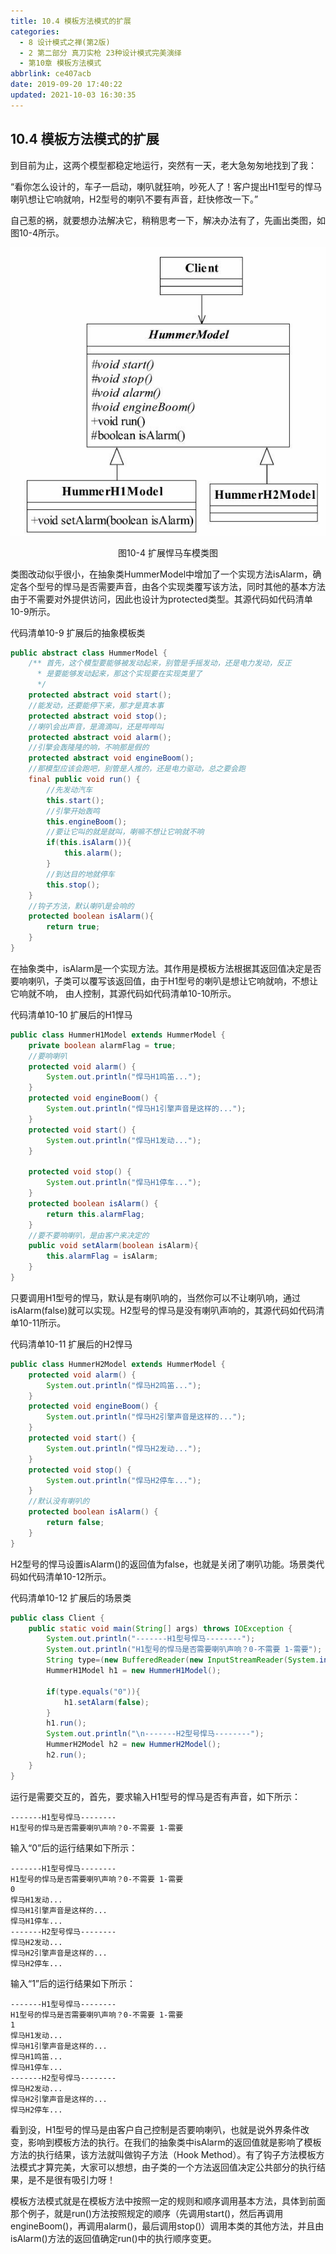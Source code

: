 ```yaml
---
title: 10.4 模板方法模式的扩展
categories:
  - 8 设计模式之禅(第2版)
  - 2 第二部分 真刀实枪 23种设计模式完美演绎
  - 第10章 模板方法模式
abbrlink: ce407acb
date: 2019-09-20 17:40:22
updated: 2021-10-03 16:30:35
---
```

## 10.4 模板方法模式的扩展
到目前为止，这两个模型都稳定地运行，突然有一天，老大急匆匆地找到了我：

“看你怎么设计的，车子一启动，喇叭就狂响，吵死人了！客户提出H1型号的悍马喇叭想让它响就响，H2型号的喇叭不要有声音，赶快修改一下。”

自己惹的祸，就要想办法解决它，稍稍思考一下，解决办法有了，先画出类图，如图10-4所示。

![image-20210928152314427](https://raw.githubusercontent.com/lanlan2017/images/master/Blog/Sum/20210928152314.png)

<center>图10-4 扩展悍马车模类图</center>

类图改动似乎很小，在抽象类HummerModel中增加了一个实现方法isAlarm，确定各个型号的悍马是否需要声音，由各个实现类覆写该方法，同时其他的基本方法由于不需要对外提供访问，因此也设计为protected类型。其源代码如代码清单10-9所示。

代码清单10-9 扩展后的抽象模板类
```java
public abstract class HummerModel {
    /** 首先，这个模型要能够被发动起来，别管是手摇发动，还是电力发动，反正 
      * 是要能够发动起来，那这个实现要在实现类里了 
      */ 
    protected abstract void start();
    //能发动，还要能停下来，那才是真本事
    protected abstract void stop();
    //喇叭会出声音，是滴滴叫，还是哔哔叫
    protected abstract void alarm();
    //引擎会轰隆隆的响，不响那是假的
    protected abstract void engineBoom();
    //那模型应该会跑吧，别管是人推的，还是电力驱动，总之要会跑
    final public void run() {
        //先发动汽车
        this.start();
        //引擎开始轰鸣
        this.engineBoom();
        //要让它叫的就是就叫，喇嘛不想让它响就不响
        if(this.isAlarm()){
            this.alarm();
        }
        //到达目的地就停车
        this.stop();
    }
    //钩子方法，默认喇叭是会响的
    protected boolean isAlarm(){
        return true;
    }
}
```
在抽象类中，isAlarm是一个实现方法。其作用是模板方法根据其返回值决定是否要响喇叭，子类可以覆写该返回值，由于H1型号的喇叭是想让它响就响，不想让它响就不响， 由人控制，其源代码如代码清单10-10所示。

代码清单10-10 扩展后的H1悍马
```java
public class HummerH1Model extends HummerModel {
    private boolean alarmFlag = true;
    //要响喇叭
    protected void alarm() {
        System.out.println("悍马H1鸣笛...");
    }
    protected void engineBoom() {
        System.out.println("悍马H1引擎声音是这样的...");
    }
    protected void start() {
        System.out.println("悍马H1发动...");
    }
    
    protected void stop() {
        System.out.println("悍马H1停车...");
    }
    protected boolean isAlarm() {
        return this.alarmFlag;
    }
    //要不要响喇叭，是由客户来决定的
    public void setAlarm(boolean isAlarm){
        this.alarmFlag = isAlarm;
    }
}
```
只要调用H1型号的悍马，默认是有喇叭响的，当然你可以不让喇叭响，通过isAlarm(false)就可以实现。H2型号的悍马是没有喇叭声响的，其源代码如代码清单10-11所示。

代码清单10-11 扩展后的H2悍马
```java
public class HummerH2Model extends HummerModel {
    protected void alarm() {
        System.out.println("悍马H2鸣笛...");
    }
    protected void engineBoom() {
        System.out.println("悍马H2引擎声音是这样的...");
    }
    protected void start() {
        System.out.println("悍马H2发动...");
    }
    protected void stop() {
        System.out.println("悍马H2停车...");
    }
    //默认没有喇叭的
    protected boolean isAlarm() {
        return false;
    }
}
```
H2型号的悍马设置isAlarm()的返回值为false，也就是关闭了喇叭功能。场景类代码如代码清单10-12所示。

代码清单10-12 扩展后的场景类
```java
public class Client {
    public static void main(String[] args) throws IOException {
        System.out.println("-------H1型号悍马--------");
        System.out.println("H1型号的悍马是否需要喇叭声响？0-不需要 1-需要");
        String type=(new BufferedReader(new InputStreamReader(System.in))).readLine();
        HummerH1Model h1 = new HummerH1Model();
        
        if(type.equals("0")){
            h1.setAlarm(false);
        }
        h1.run();
        System.out.println("\n-------H2型号悍马--------");
        HummerH2Model h2 = new HummerH2Model();
        h2.run();
    }
}
```
运行是需要交互的，首先，要求输入H1型号的悍马是否有声音，如下所示：
```
-------H1型号悍马-------- 
H1型号的悍马是否需要喇叭声响？0-不需要 1-需要
```
输入“0”后的运行结果如下所示：
```
-------H1型号悍马-------- 
H1型号的悍马是否需要喇叭声响？0-不需要 1-需要 
0
悍马H1发动... 
悍马H1引擎声音是这样的... 
悍马H1停车... 
-------H2型号悍马-------- 
悍马H2发动... 
悍马H2引擎声音是这样的... 
悍马H2停车...
```
输入“1”后的运行结果如下所示：
```
-------H1型号悍马-------- 
H1型号的悍马是否需要喇叭声响？0-不需要 1-需要 
1
悍马H1发动... 
悍马H1引擎声音是这样的...
悍马H1鸣笛... 
悍马H1停车... 
-------H2型号悍马-------- 
悍马H2发动... 
悍马H2引擎声音是这样的... 
悍马H2停车...
```
看到没，H1型号的悍马是由客户自己控制是否要响喇叭，也就是说外界条件改变，影响到模板方法的执行。在我们的抽象类中isAlarm的返回值就是影响了模板方法的执行结果，该方法就叫做钩子方法（Hook Method）。有了钩子方法模板方法模式才算完美，大家可以想想，由子类的一个方法返回值决定公共部分的执行结果，是不是很有吸引力呀！

模板方法模式就是在模板方法中按照一定的规则和顺序调用基本方法，具体到前面那个例子，就是run()方法按照规定的顺序（先调用start()，然后再调用engineBoom()，再调用alarm()，最后调用stop()）调用本类的其他方法，并且由isAlarm()方法的返回值确定run()中的执行顺序变更。

